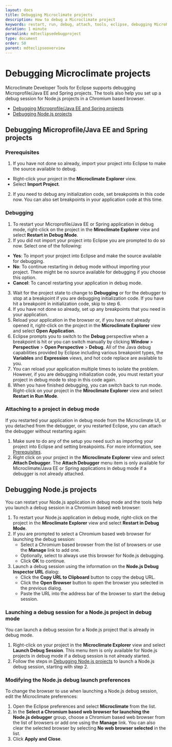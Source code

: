 ```yaml
---
layout: docs
title: Debugging Microclimate projects
description: How to debug a Microclimate project
keywords: restart, run, debug, attach, tools, eclipse, debugging MicroProfile, debugging Java EE, debugging Spring, debugging Node.js, import project into Eclipse, restarting a project in debug mode, Chromium based web browser, launching a debug session, modifying Node.js debug launch preferences
duration: 1 minute
permalink: mdteclipsedebugproject
type: document
order: 50
parent: mdteclipseoverview
---
```


# Debugging Microclimate projects

Microclimate Developer Tools for Eclipse supports debugging Microprofile/Java EE and Spring projects. The tools also help you set up a debug session for Node.js projects in a Chromium based browser.

* [Debugging Microprofile/Java EE and Spring projects](#debugging-microprofile/java-ee-and-spring-projects)
* [Debugging Node.js projects](#debugging-nodejs-projects)

## Debugging Microprofile/Java EE and Spring projects

### Prerequisites
1. If you have not done so already, import your project into Eclipse to make the source available to debug.
- Right-click your project in the **Microclimate Explorer** view.
- Select **Import Project**.
2. If you need to debug any initialization code, set breakpoints in this code now. You can also set breakpoints in your application code at this time.

### Debugging
1. To restart your Microprofile/Java EE or Spring application in debug mode, right-click on the project in the **Miroclimate Explorer** view and select **Restart in Debug Mode**.
2. If you did not import your project into Eclipse you are prompted to do so now. Select one of the following:
- **Yes**: To import your project into Eclipse and make the source available for debugging.
- **No**: To continue restarting in debug mode without importing your project. There might be no source available for debugging if you choose this option.
- **Cancel**: To cancel restarting your application in debug mode.
3. Wait for the project state to change to **Debugging** or for the debugger to stop at a breakpoint if you are debugging initialization code. If you have hit a breakpoint in initialization code, skip to step 6.
4. If you have not done so already, set up any breakpoints that you need in your application.
5. Reload your application in the browser or, if you have not already opened it, right-click on the project in the **Microclimate Explorer** view and select **Open Application**.
6. Eclipse prompts you to switch to the **Debug** perspective when a breakpoint is hit or you can switch manually by clicking **Window** > **Perspective** > **Open Perspective** > **Debug**. All of the Java debug capabilities provided by Eclipse including various breakpoint types, the **Variables** and **Expression** views, and hot code replace are available to you.
7. You can reload your application multiple times to isolate the problem. However, if you are debugging initialization code, you must restart your project in debug mode to stop in this code again.
8. When you have finished debugging, you can switch back to run mode. Right-click on your project in the **Miroclimate Explorer** view and select **Restart in Run Mode**.

### Attaching to a project in debug mode

If you restarted your application in debug mode from the Microclimate UI, or you detached from the debugger, or you restarted Eclipse, you can attach the debugger without restarting again:

1. Make sure to do any of the setup you need such as importing your project into Eclipse and setting breakpoints. For more information, see [Prerequisites](#prerequisites).
2. Right click on your project in the **Microclimate Explorer** view and select **Attach Debugger**. The **Attach Debugger** menu item is only available for Microclimate/Java EE or Spring applications in debug mode if a debugger is not already attached.

## Debugging Node.js projects

You can restart your Node.js application in debug mode and the tools help you launch a debug session in a Chromium based web browser:

1. To restart your Node.js application in debug mode, right-click on the project in the **Miroclimate Explorer** view and select **Restart in Debug Mode**.
2. If you are prompted to select a Chromium based web browser for launching the debug session:
    - Select a Chromium based browser from the list of browsers or use the **Manage** link to add one.
    - Optionally, select to always use this browser for Node.js debugging.
	- Click **OK** to continue.
3. Launch a debug session using the information on the **Node.js Debug Inspector URL** dialog:
    - Click the **Copy URL to Clipboard** button to copy the debug URL.
	- Click the **Open Browser** button to open the browser you selected in the previous dialog.
	- Paste the URL into the address bar of the browser to start the debug session.

### Launching a debug session for a Node.js project in debug mode

You can launch a debug session for a Node.js project that is already in debug mode.

1. Right-click on your project in the **Microclimate Explorer** view and select **Launch Debug Session**. This menu item is only available for Node.js projects in debug mode if a debug session is not already started.
2. Follow the steps in [Debugging Node.js projects](#debugging-nodejs-projects) to launch a Node.js debug session, starting with step 2.

### Modifying the Node.js debug launch preferences

To change the browser to use when launching a Node.js debug session, edit the Microclimate preferences:

1. Open the Eclipse preferences and select **Microclimate** from the list.
2. In the **Select a Chromium based web browser for launching the Node.js debugger** group, choose a Chromium based web browser from the list of browsers or add one using the **Manage** link. You can also clear the selected browser by selecting **No web browser selected** in the list.
3. Click **Apply and Close**.
